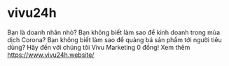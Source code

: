 # vivu24h
Bạn là doanh nhân nhỏ? Bạn không biết làm sao để kinh doanh trong mùa dịch Corona?  Bạn không biết làm sao để quảng bá sản phẩm tới người tiêu dùng? Hãy đến với chúng tôi Vivu Marketing 0 đồng! Xem thêm https://www.vivu24h.website/ 
